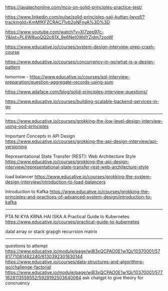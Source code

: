  https://javatechonline.com/mcq-on-solid-principles-practice-test/

 https://www.linkedin.com/pulse/solid-principles-saji-kuttan-lwvsf/?trackingId=KmMfKFZCRAC71vb2oNFnyA%3D%3D     

 https://www.youtube.com/watch?v=XI7zep97c-Y&list=PL6W8uoQQ2c61X_9e6Net0WdYZidm7zooW

 https://www.educative.io/courses/system-design-interview-prep-crash-course



 https://www.educative.io/courses/concurrency-in-go/what-is-a-design-pattern


 tomorrow - https://www.educative.io/courses/sql-interview-preparation/question-aggregate-records-using-sum

 https://www.adaface.com/blog/solid-principles-interview-questions/

 https://www.educative.io/courses/building-scalable-backend-services-in-go

 ----------------------------

 https://www.educative.io/courses/grokking-the-low-level-design-interview-using-ood-principles

 Important Concepts in API Design
 https://www.educative.io/courses/grokking-the-api-design-interview/api-versioning

 Representational State Transfer (REST): Web Architecture Style
 https://www.educative.io/courses/grokking-the-api-design-interview/representational-state-transfer-rest-web-architecture-style

 load balancer
 https://www.educative.io/courses/grokking-the-system-design-interview/introduction-to-load-balancers

 Introduction to Kafka
https://www.educative.io/courses/grokking-the-principles-and-practices-of-advanced-system-design/introduction-to-kafka

---
PTA NI KYA KRNA HAI ISKA A Practical Guide to Kubernetes
https://www.educative.io/courses/practical-guide-to-kubernetes

dalal
array
or stack
grapgh
recurrsion
matrix

----------------------------------
questions to attempt
https://www.educative.io/module/page/wjB3xQCPAO0E1w1Qj/10370001/5781771081482240/6130392301830144
https://www.educative.io/courses/data-structures-and-algorithms-go/challenge-factorial
https://www.educative.io/module/page/wjB3xQCPAO0E1w1Qj/10370001/5771628113559552/5929192503640064
ask chatgpt to give theory for concruency